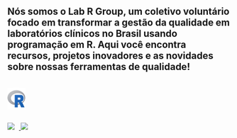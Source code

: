 ## Nós somos o Lab R Group, um coletivo voluntário focado em transformar a gestão da qualidade em laboratórios clínicos no Brasil usando programação em R. Aqui você encontra recursos, projetos inovadores e as novidades sobre nossas ferramentas de qualidade!

<div style="display: inline_block"><br>
  <img align="center" alt="Lab-R" height="50" width="40" src="https://raw.githubusercontent.com/devicons/devicon/master/icons/r/r-original.svg">
</div>

##

<div> 
  <a href="https://www.linkedin.com/groups/9247556/" target="_blank">
    <img src="https://img.shields.io/badge/-LinkedIn-%230077B5?style=for-the-badge&logo=linkedin&logoColor=white" target="_blank" style="height: 50px; margin-right: 10px;">
  </a> 
  <a href="https://grupolabr.com/" target="_blank">
    <img src="https://img.shields.io/badge/Website Grupo Lab R-%233ccd96?style=for-the-badge&logo=google-chrome&logoColor=%230d02b4&labelColor=%23fee21d" target="_blank" style="height: 50px;">
  </a> 
</div>
